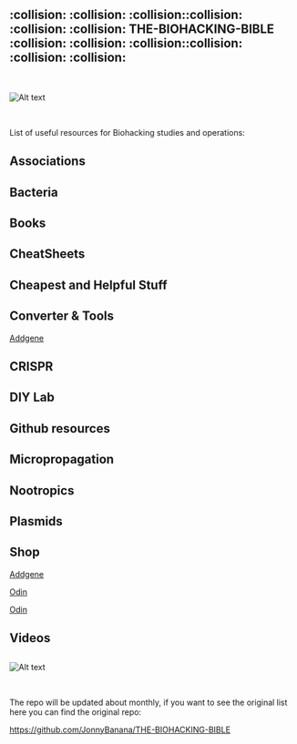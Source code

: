 <h2>:collision: :collision: :collision::collision: :collision: :collision: THE-BIOHACKING-BIBLE :collision: :collision: :collision::collision: :collision: :collision: </h2> 
 
 </BR>
 
![Alt text](https://raw.githubusercontent.com/JonnyBanana/THE-BIOHACKING-BIBLE/master/img/bible.jpg)

</BR>

List of useful resources for Biohacking studies and operations:

<h2>Associations</h2>

<h2>Bacteria</h2>

<h2>Books</h2>

<h2>CheatSheets</h2>

<h2>Cheapest and Helpful Stuff</h2>

<h2>Converter & Tools</h2>

 <a href="https://www.addgene.org/">Addgene</a>

<h2>CRISPR</h2>

<h2>DIY Lab</h2>

<h2>Github resources</h2>

<h2>Micropropagation</h2>

<h2>Nootropics</h2>

<h2>Plasmids</h2>

<h2>Shop</h2>

 <a href="https://www.addgene.org/search/advanced/?q=&depositor=&article=&gene=&vector=&tags=&advanced_query=&results_per_page=20&page=1&selected_facets=popularity_exact%3A3&sort_type=relevance">Addgene</a>
 
 <a href="http://www.the-odin.com">Odin</a>
  
 <a href="http://www.the-odin.com">Odin</a>

<h2>Videos</h2>

<h2></h2>
<h2></h2>
<h2></h2>

![Alt text](https://raw.githubusercontent.com/JonnyBanana/THE-BIOHACKING-BIBLE/master/img/brain-hack.JPG)

</BR>

The repo will be updated about monthly, if you want to see the original list here you can find the original repo:

https://github.com/JonnyBanana/THE-BIOHACKING-BIBLE


